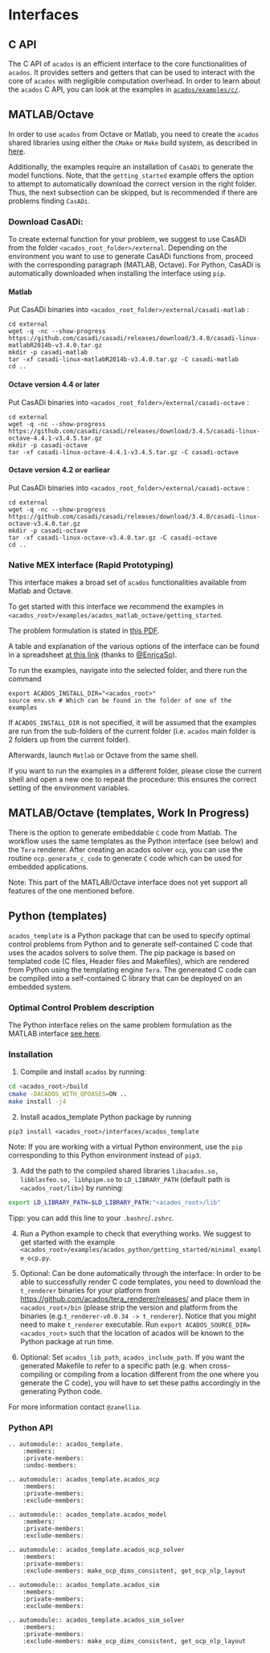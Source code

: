 # Interfaces


## C API
The C API of `acados` is an efficient interface to the core functionalities of `acados`.
It provides setters and getters that can be used to interact with the core of `acados` with
negligible computation overhead. In order to learn about the `acados` C API, you
can look at the examples in
[`acados/examples/c/`](https://github.com/acados/acados/tree/master/examples/c).

## MATLAB/Octave
In order to use `acados` from Octave or Matlab, you need to create the `acados` shared libraries  using either the `CMake` or `Make` build system, as described in [here](../installation/index.md).

Additionally, the examples require an installation of `CasADi` to generate the model functions.
Note, that the `getting_started` example offers the option to attempt to automatically download the correct version in the right folder.
Thus, the next subsection can be skipped, but is recommended if there are problems finding `CasADi`.

### Download CasADi:
To create external function for your problem, we suggest to use CasADi from the folder `<acados_root_folder>/external`.
Depending on the environment you want to use to generate CasADi functions from, proceed with the corresponding paragraph (MATLAB, Octave).
For Python, CasADi is automatically downloaded when installing the interface using `pip`.

#### **Matlab**
Put CasADi binaries into `<acados_root_folder>/external/casadi-matlab` :
```
cd external
wget -q -nc --show-progress https://github.com/casadi/casadi/releases/download/3.4.0/casadi-linux-matlabR2014b-v3.4.0.tar.gz
mkdir -p casadi-matlab
tar -xf casadi-linux-matlabR2014b-v3.4.0.tar.gz -C casadi-matlab
cd ..
```

#### **Octave version 4.4 or later**
Put CasADi binaries into `<acados_root_folder>/external/casadi-octave` :
```
cd external
wget -q -nc --show-progress https://github.com/casadi/casadi/releases/download/3.4.5/casadi-linux-octave-4.4.1-v3.4.5.tar.gz
mkdir -p casadi-octave
tar -xf casadi-linux-octave-4.4.1-v3.4.5.tar.gz -C casadi-octave
```

#### **Octave version 4.2 or earliear**
Put CasADi binaries into `<acados_root_folder>/external/casadi-octave` :
```
cd external
wget -q -nc --show-progress https://github.com/casadi/casadi/releases/download/3.4.0/casadi-linux-octave-v3.4.0.tar.gz
mkdir -p casadi-octave
tar -xf casadi-linux-octave-v3.4.0.tar.gz -C casadi-octave
cd ..
```


### Native MEX interface (Rapid Prototyping)
This interface makes a broad set of `acados` functionalities available from Matlab and Octave.
<!-- As of now, this closely tracks the latest developments in the core of acados, e.g.
exact Hessians, adjoint corrections, regularization, etc. -->

To get started with this interface we recommend the examples in `<acados_root>/examples/acados_matlab_octave/getting_started`.

The problem formulation is stated in [this PDF](https://github.com/acados/acados/tree/master/docs/problem_formulation/problem_formulation_ocp_mex.pdf).

A table and explanation of the various options of the interface can be found in a spreadsheet [at this link](https://docs.google.com/spreadsheets/d/1rVRycLnCyaWJLwnV47u30Vokp7vRu68og3OhlDbSjDU/edit?usp=sharing) (thanks to [@EnricaSo](https://github.com/EnricaSo)).

To run the examples, navigate into the selected folder, and there run the command
```
export ACADOS_INSTALL_DIR="<acados_root>"
source env.sh # Which can be found in the folder of one of the examples
```

If `ACADOS_INSTALL_DIR` is not specified, it will be assumed that the examples are run from the sub-folders of the current folder (i.e. `acados` main folder is 2 folders up from the current folder).

Afterwards, launch `Matlab` or Octave from the same shell.

If you want to run the examples in a different folder, please close the current shell and open a new one to repeat the procedure: this ensures the correct setting of the environment variables.

## MATLAB/Octave (templates, Work In Progress)
There is the option to generate embeddable `C` code from Matlab.
The workflow uses the same templates as the Python interface (see below) and the `Tera` renderer.
After creating an acados solver `ocp`, you can use the routine `ocp.generate_c_code` to generate `C` code which can be used for embedded applications.

Note: This part of the MATLAB/Octave interface does not yet support all features of the one mentioned before.

## Python (templates)

`acados_template` is a Python package that can be used to specify optimal control problems from Python and to generate self-contained C code that uses the acados solvers to solve them.
The pip package is based on templated code (C files, Header files and Makefiles), which are rendered from Python using the templating engine `Tera`.
The genereated C code can be compiled into a self-contained C library that can be deployed on an embedded system.

### Optimal Control Problem description
The Python interface relies on the same problem formulation as the MATLAB interface [see here](https://github.com/acados/acados/blob/master/docs/problem_formulation/problem_formulation_ocp_mex.pdf).

### Installation
1. Compile and install `acados` by running:
```bash
cd <acados_root>/build
cmake -DACADOS_WITH_QPOASES=ON ..
make install -j4
```

2. Install acados_template Python package by running
```
pip3 install <acados_root>/interfaces/acados_template
```
Note: If you are working with a virtual Python environment, use the `pip` corresponding to this Python environment instead of `pip3`.

3. Add the path to the compiled shared libraries `libacados.so, libblasfeo.so, libhpipm.so` to `LD_LIBRARY_PATH` (default path is `<acados_root/lib>`) by running:
```bash
export LD_LIBRARY_PATH=$LD_LIBRARY_PATH:"<acados_root>/lib"
```
Tipp: you can add this line to your `.bashrc`/`.zshrc`.

4. Run a Python example to check that everything works.
We suggest to get started with the example
`<acados_root>/examples/acados_python/getting_started/minimal_example_ocp.py`.

5. Optional: Can be done automatically through the interface:
In order to be able to successfully render C code templates, you need to download the `t_renderer` binaries for your platform from <https://github.com/acados/tera_renderer/releases/> and place them in `<acados_root>/bin` (please strip the version and platform from the binaries (e.g.`t_renderer-v0.0.34 -> t_renderer`).
Notice that you might need to make `t_renderer` executable.
Run `export ACADOS_SOURCE_DIR=<acados_root>` such that the location of acados will be known to the Python package at run time.

6. Optional: Set `acados_lib_path`, `acados_include_path`.
If you want the generated Makefile to refer to a specific path (e.g. when cross-compiling or compiling from a location different from the one where you generate the C code), you will have to set these paths accordingly in the generating Python code.

For more information contact `@zanellia`.

### Python API
``` eval_rst
.. automodule:: acados_template.
    :members:
    :private-members:
    :undoc-members:
```

``` eval_rst
.. automodule:: acados_template.acados_ocp
    :members:
    :private-members:
    :exclude-members:
```

``` eval_rst
.. automodule:: acados_template.acados_model
    :members:
    :private-members:
    :exclude-members:
```
<!-- OCP -->


``` eval_rst
.. automodule:: acados_template.acados_ocp_solver
    :members:
    :private-members:
    :exclude-members: make_ocp_dims_consistent, get_ocp_nlp_layout
```

<!-- SIM -->
``` eval_rst
.. automodule:: acados_template.acados_sim
    :members:
    :private-members:
    :exclude-members:
```

``` eval_rst
.. automodule:: acados_template.acados_sim_solver
    :members:
    :private-members:
    :exclude-members: make_ocp_dims_consistent, get_ocp_nlp_layout
```